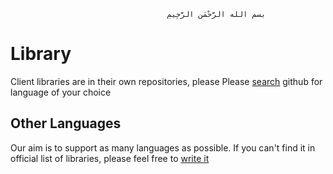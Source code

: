                                        ‫بسم الله الرَّحْمَنِ الرَّحِيمِ

# Library
Client libraries are in their own repositories, please Please [search](https://github.com/search?q=topic%3Aresidue-client+org%3Amuflihun&type=Repositories) github for language of your choice

## Other Languages
Our aim is to support as many languages as possible. If you can't find it in official list of libraries, please feel free to [write it](/docs/CLIENT_DEVELOPMENT.md)
